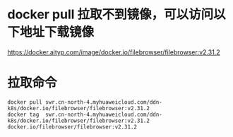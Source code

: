 # docker pull 拉取不到镜像，可以访问以下地址下载镜像
https://docker.aityp.com/image/docker.io/filebrowser/filebrowser:v2.31.2

# 拉取命令

```
docker pull swr.cn-north-4.myhuaweicloud.com/ddn-k8s/docker.io/filebrowser/filebrowser:v2.31.2
docker tag  swr.cn-north-4.myhuaweicloud.com/ddn-k8s/docker.io/filebrowser/filebrowser:v2.31.2  docker.io/filebrowser/filebrowser:v2.31.2
```